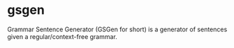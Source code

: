 # gsgen
Grammar Sentence Generator (GSGen for short) is a generator of sentences given a regular/context-free grammar.
